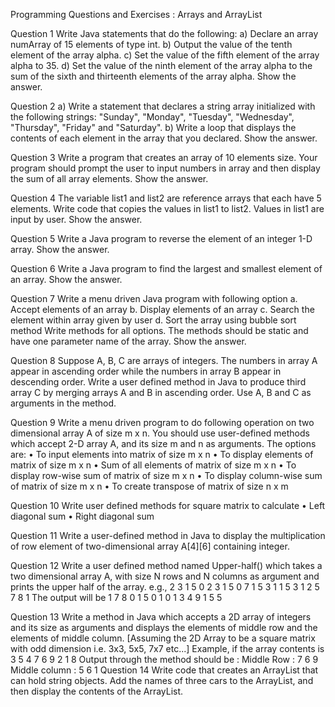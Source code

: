 Programming Questions and Exercises : Arrays and
ArrayList

Question 1
Write Java statements that do the following:
a) Declare an array numArray of 15 elements of type int.
b) Output the value of the tenth element of the array alpha.
c) Set the value of the fifth element of the array alpha to 35.
d) Set the value of the ninth element of the array alpha to the sum of the sixth
and thirteenth elements of the array alpha.
Show the answer.

Question 2
a) Write a statement that declares a string array initialized with the following
strings:
"Sunday", "Monday", "Tuesday", "Wednesday", "Thursday", "Friday" and
"Saturday".
b) Write a loop that displays the contents of each element in the array that you
declared.
Show the answer.

Question 3
Write a program that creates an array of 10 elements size. Your program should
prompt the user to input numbers in array and then display the sum of all array
elements.
Show the answer.

Question 4
The variable list1 and list2 are reference arrays that each have 5 elements.
Write code that copies the values in list1 to list2. Values in list1 are input by
user.
Show the answer.

Question 5
Write a Java program to reverse the element of an integer 1-D array.
Show the answer.


Question 6
Write a Java program to find the largest and smallest element of an array.
Show the answer.

Question 7
Write a menu driven Java program with following option
a. Accept elements of an array
b. Display elements of an array
c. Search the element within array given by user
d. Sort the array using bubble sort method
Write methods for all options. The methods should be static and have one
parameter name of the array.
Show the answer.

Question 8
Suppose A, B, C are arrays of integers. The numbers in array A appear in
ascending order while the numbers in array B appear in descending order. Write
a user defined method in Java to produce third array C by merging arrays A and
B in ascending order. Use A, B and C as arguments in the method.

Question 9
Write a menu driven program to do following operation on two dimensional
array A of size m x n. You should use user-defined methods which accept 2-D
array A, and its size m and n as arguments. The options are:
• To input elements into matrix of size m x n
• To display elements of matrix of size m x n
• Sum of all elements of matrix of size m x n
• To display row-wise sum of matrix of size m x n
• To display column-wise sum of matrix of size m x n
• To create transpose of matrix of size n x m

Question 10
Write user defined methods for square matrix to calculate
• Left diagonal sum
• Right diagonal sum

Question 11
Write a user-defined method in Java to display the multiplication of row element
of two-dimensional array A[4][6] containing integer.

Question 12
Write a user defined method named Upper-half() which takes a two dimensional
array A, with size N rows and N columns as argument and prints the upper half
of the array.
e.g.,
2 3 1 5 0 2 3 1 5 0
7 1 5 3 1 1 5 3 1
2 5 7 8 1 The output will be 1 7 8
0 1 5 0 1 0 1
3 4 9 1 5 5

Question 13
Write a method in Java which accepts a 2D array of integers and its size as
arguments and displays the elements of middle row and the elements of middle
column.
[Assuming the 2D Array to be a square matrix with odd dimension i.e. 3x3, 5x5,
7x7 etc...]
Example, if the array contents is
3 5 4
7 6 9
2 1 8
Output through the method should be :
Middle Row : 7 6 9
Middle column : 5 6 1
Question 14
Write code that creates an ArrayList that can hold string objects. Add the names
of three cars to the ArrayList, and then display the contents of the ArrayList.

